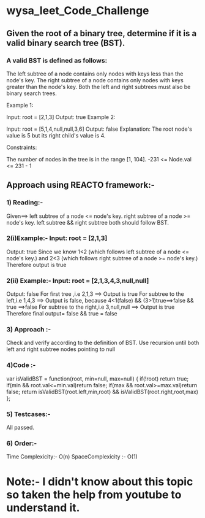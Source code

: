 # wysa_leet_Code_Challenge

## Given the root of a binary tree, determine if it is a valid binary search tree (BST).

### A valid BST is defined as follows:

The left subtree of a node contains only nodes with keys less than the node's key.
The right subtree of a node contains only nodes with keys greater than the node's key.
Both the left and right subtrees must also be binary search trees.
 

Example 1:

Input: root = [2,1,3]
Output: true
Example 2:


Input: root = [5,1,4,null,null,3,6]
Output: false
Explanation: The root node's value is 5 but its right child's value is 4.
 

Constraints:

The number of nodes in the tree is in the range [1, 104].
-231 <= Node.val <= 231 - 1

## Approach using REACTO framework:-

### 1) Reading:-
Given==> left subtree of a node <= node's key.
right subtree of a node >= node's key.
left subtree && right subtree both should follow BST.

### 2(i)Example:- Input: root = [2,1,3]
Output: true
Since we know 1<2 (which follows left subtree of a node <= node's key.) 
and 2<3 (which follows right subtree of a node >= node's key.)
Therefore output is true

### 2(ii) Example:- Input: root = [2,1,3,4,3,null,null]
Output: false
For first tree ,i.e 2,1,3 ==> Output is true
For subtree to the left,i.e 1,4,3 ==> Output is false, because 4<1(false) && (3>1)true==>false && true ==>false
For subtree to the right,i.e 3,null,null ==> Output is true
Therefore final output= false && true = false

### 3) Approach :-

Check and verify according to the definition of BST.
Use recursion until both left and right subtree nodes pointing to null

### 4)Code :-

var isValidBST = function(root, min=null, max=null) {
    if(!root) return true;
    if(min && root.val<=min.val)return false;
    if(max && root.val>=max.val)return false;
    return isValidBST(root.left,min,root) && isValidBST(root.right,root,max)
};

### 5) Testcases:-
All passed.

### 6) Order:-

Time Complexicity:- O(n)
SpaceComplexicity :- O(1)

# Note:- I didn't know about this topic so taken the help from youtube to understand it.


